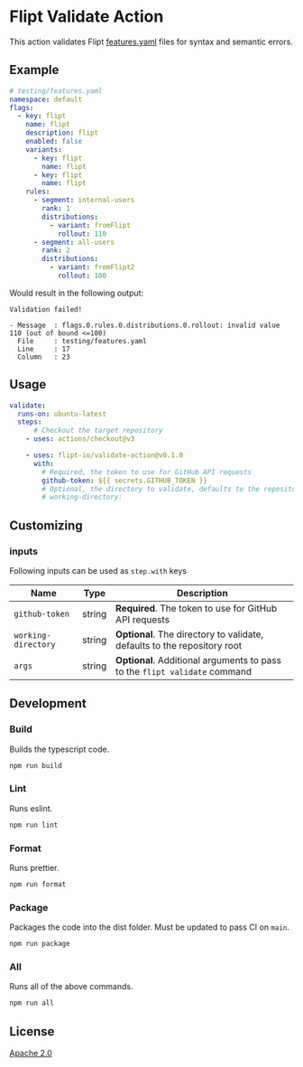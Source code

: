# Flipt Validate Action

This action validates Flipt [features.yaml](https://www.flipt.io/docs/experimental/filesystem-backends#defining-flag-state) files for syntax and semantic errors.

## Example

```yaml
# testing/features.yaml
namespace: default
flags:
  - key: flipt
    name: flipt
    description: flipt
    enabled: false
    variants:
      - key: flipt
        name: flipt
      - key: flipt
        name: flipt
    rules:
      - segment: internal-users
        rank: 1
        distributions:
          - variant: fromFlipt
            rollout: 110
      - segment: all-users
        rank: 2
        distributions:
          - variant: fromFlipt2
            rollout: 100
```

Would result in the following output:

```console
Validation failed!

- Message  : flags.0.rules.0.distributions.0.rollout: invalid value 110 (out of bound <=100)
  File     : testing/features.yaml
  Line     : 17
  Column   : 23
```

## Usage

```yaml
validate:
  runs-on: ubuntu-latest
  steps:
      # Checkout the target repository
    - uses: actions/checkout@v3

    - uses: flipt-io/validate-action@v0.1.0
      with:
        # Required, the token to use for GitHub API requests
        github-token: ${{ secrets.GITHUB_TOKEN }} 
        # Optional, the directory to validate, defaults to the repository root
        # working-directory: 
```

## Customizing

### inputs

Following inputs can be used as `step.with` keys

| Name | Type | Description |
| --- | --- | --- |
| `github-token` | string | **Required**. The token to use for GitHub API requests |
| `working-directory` | string | **Optional**. The directory to validate, defaults to the repository root |
| `args` | string | **Optional**. Additional arguments to pass to the `flipt validate` command |

## Development

### Build

Builds the typescript code.

```bash
npm run build
```

### Lint

Runs eslint.

```bash
npm run lint
```

### Format

Runs prettier.
  
```bash
npm run format
```

### Package

Packages the code into the dist folder. Must be updated to pass CI on `main`.

```bash
npm run package
```

### All

Runs all of the above commands.

```bash
npm run all
```

## License

[Apache 2.0](LICENSE)
